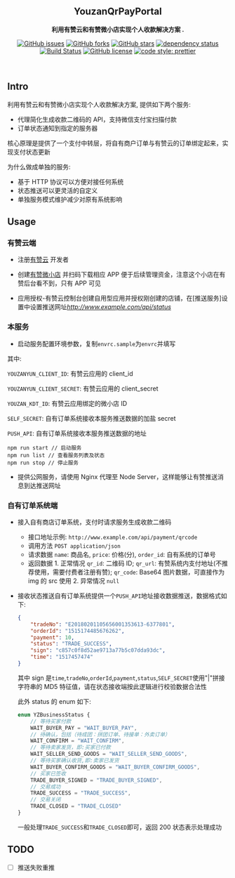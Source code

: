 <div align="center">

## YouzanQrPayPortal

**利用有赞云和有赞微小店实现个人收款解决方案 .**

[![GitHub issues](https://img.shields.io/github/issues/thundernet8/YouzanPayPortal.svg)](https://github.com/thundernet8/YouzanPayPortal/issues)
[![GitHub forks](https://img.shields.io/github/forks/thundernet8/YouzanPayPortal.svg)](https://github.com/thundernet8/YouzanPayPortal/network)
[![GitHub stars](https://img.shields.io/github/stars/thundernet8/YouzanPayPortal.svg)](https://github.com/thundernet8/YouzanPayPortal/stargazers)
[![dependency status](https://img.shields.io/david/thundernet8/YouzanPayPortal.svg?maxAge=3600&style=flat)](https://david-dm.org/thundernet8/YouzanPayPortal)
[![Build Status](https://travis-ci.org/thundernet8/YouzanPayPortal.svg?branch=master)](https://travis-ci.org/thundernet8/YouzanPayPortal)
[![GitHub license](https://img.shields.io/github/license/thundernet8/YouzanPayPortal.svg)](https://github.com/thundernet8/YouzanPayPortal/blob/master/LICENSE)
[![code style: prettier](https://img.shields.io/badge/code_style-prettier-ff69b4.svg?style=flat-square)](https://github.com/prettier/prettier)

</div>

<br>

## Intro

利用有赞云和有赞微小店实现个人收款解决方案, 提供如下两个服务:

* 代理简化生成收款二维码的 API，支持微信支付宝扫描付款
* 订单状态通知到指定的服务器

核心原理是提供了一个支付中转层，将自有商户订单与有赞云的订单绑定起来，实现支付状态更新

为什么做成单独的服务:

* 基于 HTTP 协议可以方便对接任何系统
* 状态推送可以更灵活的自定义
* 单独服务模式维护减少对原有系统影响

## Usage

### 有赞云端

* 注册[有赞云](https://console.youzanyun.com/register) 开发者

* 创建[有赞微小店](https://h5.youzan.com/v2/index/wxdpc) 并扫码下载相应 APP 便于后续管理资金，注意这个小店在有赞后台看不到，只有 APP 可见

* 应用授权-有赞云控制台创建自用型应用并授权刚创建的店铺，在[推送服务]设置中设置推送网址*http://www.example.com/api/status*

### 本服务

* 启动服务配置环境参数，复制`envrc.sample`为`envrc`并填写

其中:

`YOUZANYUN_CLIENT_ID`: 有赞云应用的 client_id

`YOUZANYUN_CLIENT_SECRET`: 有赞云应用的 client_secret

`YOUZAN_KDT_ID`: 有赞云应用绑定的微小店 ID

`SELF_SECRET`: 自有订单系统接收本服务推送数据的加盐 secret

`PUSH_API`: 自有订单系统接收本服务推送数据的地址

```
npm run start // 启动服务
npm run list // 查看服务列表及状态
npm run stop // 停止服务
```

* 提供公网服务，请使用 Nginx 代理至 Node Server，这样能够让有赞推送消息到达推送网址

### 自有订单系统端

* 接入自有商店订单系统，支付时请求服务生成收款二维码

    * 接口地址示例: `http://www.example.com/api/payment/qrcode`
    * 调用方法 `POST application/json`
    * 请求数据 `name`: 商品名, `price`: 价格(分), `order_id`: 自有系统的订单号
    * 返回数据 1. 正常情况 `qr_id`: 二维码 ID; `qr_url`: 有赞系统内支付地址(不推荐使用，需要付费者注册有赞); `qr_code`: Base64 图片数据，可直接作为 img 的 src 使用 2. 异常情况 `null`

* 接收状态推送自有订单系统提供一个`PUSH_API`地址接收数据推送，数据格式如下:

    ```json
    {
        "tradeNo": "E20180201105656001353613-6377801",
        "orderId": "1515174485676262",
        "payment": 10,
        "status": "TRADE_SUCCESS",
        "sign": "c857c0f8d52ae9713a77b5c07dda93dc",
        "time": "1517457474"
    }
    ```

    其中 sign 是`time`,`tradeNo`,`orderId`,`payment`,`status`,`SELF_SECRET`使用"|"拼接字符串的 MD5 特征值，请在状态接收端按此逻辑进行校验数据合法性

    此外 status 的 enum 如下:

    ```typescript
    enum YZBusinessStatus {
        // 等待买家付款
        WAIT_BUYER_PAY = "WAIT_BUYER_PAY",
        // 待确认，包括（待成团：拼团订单、待接单：外卖订单）
        WAIT_CONFIRM = "WAIT_CONFIRM",
        // 等待卖家发货，即:买家已付款
        WAIT_SELLER_SEND_GOODS = "WAIT_SELLER_SEND_GOODS",
        // 等待买家确认收货,即:卖家已发货
        WAIT_BUYER_CONFIRM_GOODS = "WAIT_BUYER_CONFIRM_GOODS",
        // 买家已签收
        TRADE_BUYER_SIGNED = "TRADE_BUYER_SIGNED",
        // 交易成功
        TRADE_SUCCESS = "TRADE_SUCCESS",
        // 交易关闭
        TRADE_CLOSED = "TRADE_CLOSED"
    }
    ```

    一般处理`TRADE_SUCCESS`和`TRADE_CLOSED`即可，返回 200 状态表示处理成功

## TODO

* [ ] 推送失败重推
